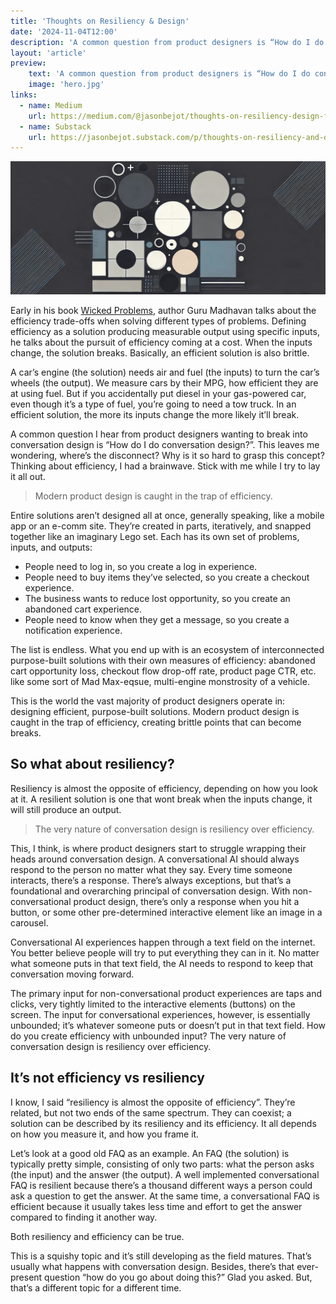 ```yaml
---
title: 'Thoughts on Resiliency & Design'
date: '2024-11-04T12:00'
description: 'A common question from product designers is “How do I do conversation design?”. There''s a disconnect in grasping the concept.'
layout: 'article'
preview:
    text: 'A common question from product designers is “How do I do conversation design?”. There''s a disconnect in grasping the concept.'
    image: 'hero.jpg'
links:
  - name: Medium
    url: https://medium.com/@jasonbejot/thoughts-on-resiliency-design-fb5ff5a21cdf
  - name: Substack
    url: https://jasonbejot.substack.com/p/thoughts-on-resiliency-and-design?r=3eits
---
```


![](./hero.jpg)

Early in his book [Wicked Problems](https://bookshop.org/p/books/wicked-problems-how-thinking-like-an-engineer-can-create-a-better-world-guru-madhavan/20059933), author Guru Madhavan talks about the efficiency trade-offs when solving different types of problems. Defining efficiency as a solution producing measurable output using specific inputs, he talks about the pursuit of efficiency coming at a cost. When the inputs change, the solution breaks. Basically, an efficient solution is also brittle.

A car’s engine (the solution) needs air and fuel (the inputs) to turn the car’s wheels (the output). We measure cars by their MPG, how efficient they are at using fuel. But if you accidentally put diesel in your gas-powered car, even though it’s a type of fuel, you’re going to need a tow truck. In an efficient solution, the more its inputs change the more likely it’ll break.

A common question I hear from product designers wanting to break into conversation design is “How do I do conversation design?”. This leaves me wondering, where’s the disconnect? Why is it so hard to grasp this concept? Thinking about efficiency, I had a brainwave. Stick with me while I try to lay it all out.

> Modern product design is caught in the trap of efficiency.

Entire solutions aren’t designed all at once, generally speaking, like a mobile app or an e-comm site. They’re created in parts, iteratively, and snapped together like an imaginary Lego set. Each has its own set of problems, inputs, and outputs:

- People need to log in, so you create a log in experience.
- People need to buy items they’ve selected, so you create a checkout experience.
- The business wants to reduce lost opportunity, so you create an abandoned cart experience.
- People need to know when they get a message, so you create a notification experience.

The list is endless. What you end up with is an ecosystem of interconnected purpose-built solutions with their own measures of efficiency: abandoned cart opportunity loss, checkout flow drop-off rate, product page CTR, etc. like some sort of Mad Max-eqsue, multi-engine monstrosity of a vehicle.

This is the world the vast majority of product designers operate in: designing efficient, purpose-built solutions. Modern product design is caught in the trap of efficiency, creating brittle points that can become breaks.

## So what about resiliency?
Resiliency is almost the opposite of efficiency, depending on how you look at it. A resilient solution is one that wont break when the inputs change, it will still produce an output.

> The very nature of conversation design is resiliency over efficiency.

This, I think, is where product designers start to struggle wrapping their heads around conversation design. A conversational AI should always respond to the person no matter what they say. Every time someone interacts, there’s a response. There’s always exceptions, but that’s a foundational and overarching principal of conversation design. With non-conversational product design, there’s only a response when you hit a button, or some other pre-determined interactive element like an image in a carousel.

Conversational AI experiences happen through a text field on the internet. You better believe people will try to put everything they can in it. No matter what someone puts in that text field, the AI needs to respond to keep that conversation moving forward.

The primary input for non-conversational product experiences are taps and clicks, very tightly limited to the interactive elements (buttons) on the screen. The input for conversational experiences, however, is essentially unbounded; it’s whatever someone puts or doesn’t put in that text field. How do you create efficiency with unbounded input? The very nature of conversation design is resiliency over efficiency.

## It’s not efficiency vs resiliency
I know, I said “resiliency is almost the opposite of efficiency”. They’re related, but not two ends of the same spectrum. They can coexist; a solution can be described by its resiliency and its efficiency. It all depends on how you measure it, and how you frame it.

Let’s look at a good old FAQ as an example. An FAQ (the solution) is typically pretty simple, consisting of only two parts: what the person asks (the input) and the answer (the output). A well implemented conversational FAQ is resilient because there’s a thousand different ways a person could ask a question to get the answer. At the same time, a conversational FAQ is efficient because it usually takes less time and effort to get the answer compared to finding it another way.

Both resiliency and efficiency can be true.

This is a squishy topic and it’s still developing as the field matures. That’s usually what happens with conversation design. Besides, there’s that ever-present question “how do you go about doing this?” Glad you asked. But, that’s a different topic for a different time.